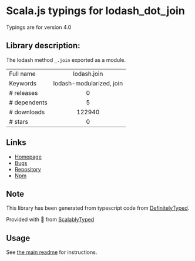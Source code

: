 
# Scala.js typings for lodash_dot_join

Typings are for version 4.0

## Library description:
The lodash method `_.join` exported as a module.

|                    |                 |
| ------------------ | :-------------: |
| Full name          | lodash.join |
| Keywords           | lodash-modularized, join |
| # releases         | 0 |
| # dependents       | 5 |
| # downloads        | 122940 |
| # stars            | 0 |

## Links
- [Homepage](https://lodash.com/)
- [Bugs](https://github.com/lodash/lodash/issues)
- [Repository](https://github.com/lodash/lodash)
- [Npm](https://www.npmjs.com/package/lodash.join)
    


## Note
This library has been generated from typescript code from [DefinitelyTyped](https://definitelytyped.org).

Provided with :purple_heart: from [ScalablyTyped](https://github.com/oyvindberg/ScalablyTyped)

## Usage
See [the main readme](../../readme.md) for instructions.


